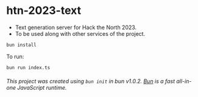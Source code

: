 # htn-2023-text

- Text generation server for Hack the North 2023.
- To be used along with other services of the project.

```bash
bun install
```

To run:

```bash
bun run index.ts
```

###### This project was created using `bun init` in bun v1.0.2. [Bun](https://bun.sh) is a fast all-in-one JavaScript runtime.
